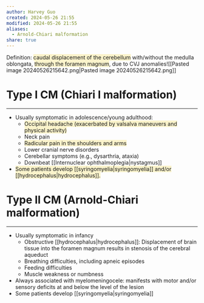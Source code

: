 ```yaml
---
author: Harvey Guo
created: 2024-05-26 21:55
modified: 2024-05-26 21:55
aliases:
  - Arnold-Chiari malformation
share: true
---
```

Definition: <span style="background:rgba(240, 200, 0, 0.2)">caudal displacement of the cerebellum</span> with/without the medulla oblongata, <span style="background:rgba(240, 200, 0, 0.2)">through the foramen magnum</span>, due to CVJ anomalies![[Pasted image 20240526215642.png|Pasted image 20240526215642.png]]
# Type I CM (Chiari I malformation)
---
- Usually symptomatic in adolescence/young adulthood:
	- <span style="background:rgba(240, 200, 0, 0.2)">Occipital headache (exacerbated by valsalva maneuvers and physical activity)</span>
	- Neck pain
	- <span style="background:rgba(240, 200, 0, 0.2)">Radicular pain in the shoulders and arms</span>
	- Lower cranial nerve disorders
	- Cerebellar symptoms (e.g., dysarthria, ataxia)
	- Downbeat [[Internuclear ophthalmoplegia|nystagmus]]
- <span style="background:rgba(240, 200, 0, 0.2)">Some patients develop [[syringomyelia|syringomyelia]] and/or [[hydrocephalus|hydrocephalus]].</span>
# Type II CM (Arnold-Chiari malformation)
---
- Usually symptomatic in infancy
	- Obstructive [[hydrocephalus|hydrocephalus]]: Displacement of brain tissue into the foramen magnum results in stenosis of the cerebral aqueduct
	- Breathing difficulties, including apneic episodes
	- Feeding difficulties 
	- Muscle weakness or numbness
- Always associated with myelomeningocele: manifests with motor and/or sensory deficits at and below the level of the lesion
- Some patients develop [[syringomyelia|syringomyelia]]
